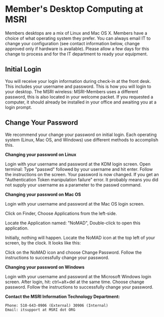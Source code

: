 # Member's Desktop Computing at MSRI

Members desktops are a mix of Linux and Mac OS X. Members have a choice of what operating system they prefer. You can always email IT to change your configuration (see contact information below, change approved only if hardware is available). Please allow a few days for this change to process and for the IT department to ready your equipment.

## Initial Login
You will receive your login information during check-in at the front desk. This includes your username and password. This is how you will login to your desktop. The MSRI wireless: MSRI-Members uses a different password, this is also located in your welcome packet. If you requested a computer, it should already be installed in your office and awaiting you at a login prompt.

## Change Your Password
We recommend your change your password on initial login. Each operating system (Linux, Mac OS, and Windows) use different methods to accomplish this.

**Changing your password on Linux**

Login with your username and password at the KDM login screen.
Open terminal: 
Type "passwd" followed by your username and hit enter. Follow the instructions on the screen.
Your password is now changed. If you get an "Authentication Token manipulation failure" error. It probably means you did not supply your username as a parameter to the passwd command.

**Changing your password on Mac OS**

Login with your username and password at the Mac OS login screen.
	
Click on Finder, Choose Applications from the left-side.
	
Locate the Application named: "NoMAD", Double-click to open this application.

Initially, nothing will happen. Locate the NoMAD icon at the top left of your screen, by the clock. It looks like this: 

Click on the NoMAD icon and choose Change Password. 
Follow the instructions to successfully change your password.

**Changing your password on Windows**

Login with your username and password at the Microsoft Windows login screen.
After login, hit: ctrl+alt+del at the same time. Choose change password. Follow the instructions to successfully change your password.

**Contact the MSRI Information Technology Department:**

	Phone: 510-643-0906 (External) 30906 (Internal)
	Email: itsupport at MSRI dot ORG

	
